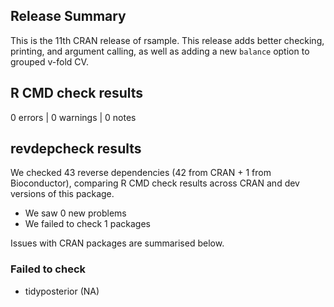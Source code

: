## Release Summary

This is the 11th CRAN release of rsample. This release adds better checking, printing, and argument calling, as well as adding a new `balance` option to grouped v-fold CV. 

## R CMD check results

0 errors | 0 warnings | 0 notes

## revdepcheck results

We checked 43 reverse dependencies (42 from CRAN + 1 from Bioconductor), comparing R CMD check results across CRAN and dev versions of this package.

 * We saw 0 new problems
 * We failed to check 1 packages

Issues with CRAN packages are summarised below.

### Failed to check

* tidyposterior (NA)
